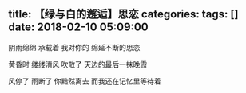 title: 【绿与白的邂逅】思恋
categories: 
tags: []
date: 2018-02-10 05:09:00
---
阴雨绵绵
承载着
我对你的
绵延不断的思恋

黄昏时
缕缕清风
吹散了
天边的最后一抹晚霞

风停了 雨断了
你黯然离去
而我还在记忆里等待着